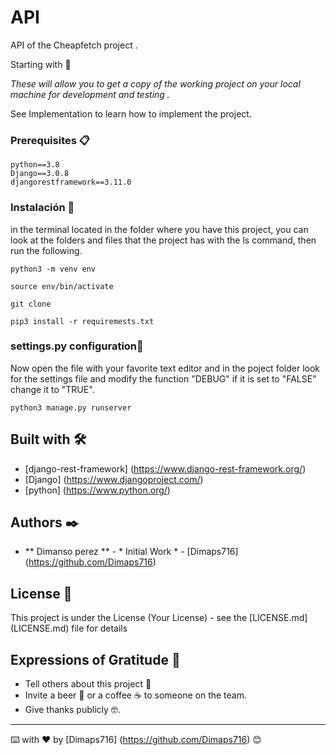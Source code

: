 # API

API of the Cheapfetch project .

Starting with 🚀

_These will allow you to get a copy of the working project on your local machine for development and testing ._

See Implementation to learn how to implement the project.


### Prerequisites  📋


```
python==3.8
Django==3.0.8
djangorestframework==3.11.0
```

### Instalación 🔧

in the terminal located in the folder where you have this project, you can look at the folders and files that the project has with the ls command,
then run the following.
```
python3 -m venv env
```

```
source env/bin/activate
```

```
git clone 
```

```
pip3 install -r requiremests.txt
```
### settings.py configuration🔧

Now open the file with your favorite text editor and in the poject folder look for the settings file and modify the function "DEBUG" if it is set to "FALSE" change it to "TRUE".


```
python3 manage.py runserver 
```

## Built with 🛠️


* [django-rest-framework] (https://www.django-rest-framework.org/)
* [Django] (https://www.djangoproject.com/)
* [python] (https://www.python.org/)


## Authors ✒️


* ** Dimanso perez ** - * Initial Work * - [Dimaps716] (https://github.com/Dimaps716)


## License 📄

This project is under the License (Your License) - see the [LICENSE.md] (LICENSE.md) file for details

## Expressions of Gratitude 🎁

* Tell others about this project 📢
* Invite a beer 🍺 or a coffee ☕ to someone on the team.
* Give thanks publicly 🤓.




---
⌨️ with ❤️ by [Dimaps716] (https://github.com/Dimaps716) 😊
